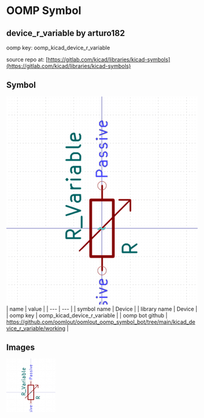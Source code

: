 # OOMP Symbol  
## device_r_variable  by arturo182  
  
oomp key: oomp_kicad_device_r_variable  
  
source repo at: [https://gitlab.com/kicad/libraries/kicad-symbols](https://gitlab.com/kicad/libraries/kicad-symbols)  
## Symbol  
  
[![working.png](working_600.png)](working.png)  
| name | value | 
| --- | --- | 
| symbol name | Device | 
| library name | Device | 
| oomp key | oomp_kicad_device_r_variable | 
| oomp bot github | https://github.com/oomlout/oomlout_oomp_symbol_bot/tree/main/kicad_device_r_variable/working | 
## Images  
  
[![working.png](working_140.png)](working.png)  
